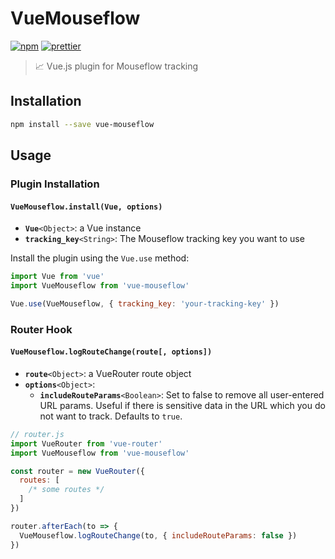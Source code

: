 # VueMouseflow

[![npm](https://img.shields.io/npm/v/vue-mouseflow.svg?style=flat-square)](https://www.npmjs.com/package/vue-mouseflow)
[![prettier](https://img.shields.io/badge/code_style-prettier-ff69b4.svg?style=flat-square)](https://github.com/prettier/prettier)

> 📈 Vue.js plugin for Mouseflow tracking

## Installation

```bash
npm install --save vue-mouseflow
```

## Usage

### Plugin Installation

#### `VueMouseflow.install(Vue, options)`

* **`Vue`**`<Object>`: a Vue instance
* **`tracking_key`**`<String>`: The Mouseflow tracking key you want to use

Install the plugin using the `Vue.use` method:

```js
import Vue from 'vue'
import VueMouseflow from 'vue-mouseflow'

Vue.use(VueMouseflow, { tracking_key: 'your-tracking-key' })
```

### Router Hook

#### `VueMouseflow.logRouteChange(route[, options])`

* **`route`**`<Object>`: a VueRouter route object
* **`options`**`<Object>`:
  * **`includeRouteParams`**`<Boolean>`: Set to false to remove all user-entered URL params. Useful if there is sensitive data in the URL which you do not want to track. Defaults to `true`.

```js
// router.js
import VueRouter from 'vue-router'
import VueMouseflow from 'vue-mouseflow'

const router = new VueRouter({
  routes: [
    /* some routes */
  ]
})

router.afterEach(to => {
  VueMouseflow.logRouteChange(to, { includeRouteParams: false })
})
```

